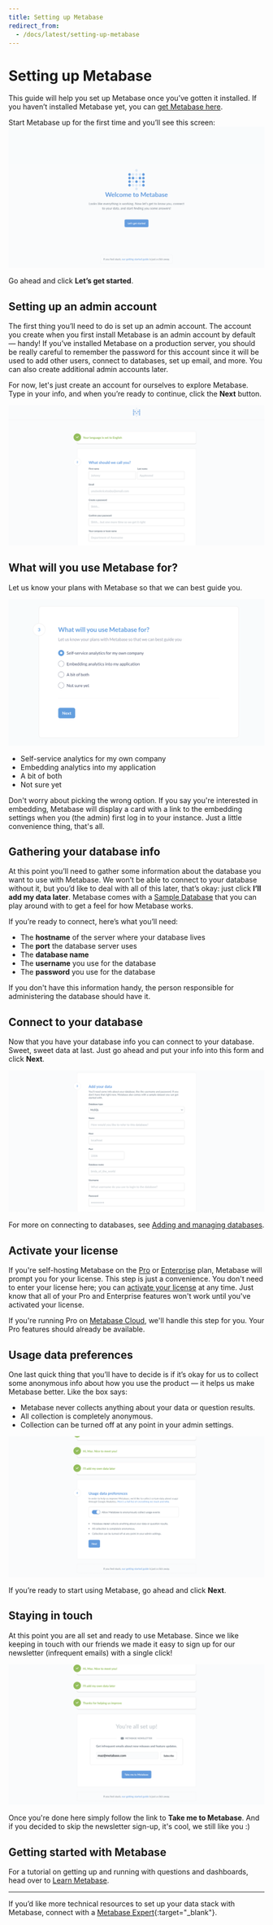 ```yaml
---
title: Setting up Metabase
redirect_from:
  - /docs/latest/setting-up-metabase
---
```


# Setting up Metabase

This guide will help you set up Metabase once you’ve gotten it installed. If you haven’t installed Metabase yet, you can [get Metabase here](https://metabase.com/start).

Start Metabase up for the first time and you’ll see this screen:
![Welcome Screen](images/WelcomeScreen.png)

Go ahead and click **Let’s get started**.

## Setting up an admin account

The first thing you’ll need to do is set up an admin account. The account you create when you first install Metabase is an admin account by default — handy! If you’ve installed Metabase on a production server, you should be really careful to remember the password for this account since it will be used to add other users, connect to databases, set up email, and more. You can also create additional admin accounts later.

For now, let's just create an account for ourselves to explore Metabase. Type in your info, and when you’re ready to continue, click the **Next** button.

![Account Setup](images/AccountSetup.png)

## What will you use Metabase for?

Let us know your plans with Metabase so that we can best guide you.

![What will you use Metabase for?](./images/what-will-you-use-metabase-for.png)

- Self-service analytics for my own company
- Embedding analytics into my application
- A bit of both
- Not sure yet

Don't worry about picking the wrong option. If you say you're interested in embedding, Metabase will display a card with a link to the embedding settings when you (the admin) first log in to your instance. Just a little convenience thing, that's all.

## Gathering your database info

At this point you’ll need to gather some information about the database you want to use with Metabase. We won’t be able to connect to your database without it, but you’d like to deal with all of this later, that’s okay: just click **I’ll add my data later**. Metabase comes with a [Sample Database](https://www.metabase.com/glossary/sample_database) that you can play around with to get a feel for how Metabase works.

If you’re ready to connect, here’s what you’ll need:

- The **hostname** of the server where your database lives
- The **port** the database server uses
- The **database name**
- The **username** you use for the database
- The **password** you use for the database

If you don't have this information handy, the person responsible for administering the database should have it.

## Connect to your database

Now that you have your database info you can connect to your database. Sweet, sweet data at last. Just go ahead and put your info into this form and click **Next**.

![adddatabase](images/AddDatabaseInfo.png)

For more on connecting to databases, see [Adding and managing databases](../databases/connecting.md).

## Activate your license

If you're self-hosting Metabase on the [Pro](https://www.metabase.com/product/pro) or [Enterprise](https://www.metabase.com/product/enterprise) plan, Metabase will prompt you for your license. This step is just a convenience. You don't need to enter your license here; you can [activate your license](../paid-features/activating-the-enterprise-edition.md) at any time. Just know that all of your Pro and Enterprise features won't work until you've activated your license.

If you're running Pro on [Metabase Cloud](https://www.metabase.com/cloud), we'll handle this step for you. Your Pro features should already be available.

## Usage data preferences

One last quick thing that you’ll have to decide is if it’s okay for us to collect some anonymous info about how you use the product — it helps us make Metabase better. Like the box says:

- Metabase never collects anything about your data or question results.
- All collection is completely anonymous.
- Collection can be turned off at any point in your admin settings.

![Usage data preferences](images/UsageData.png)

If you’re ready to start using Metabase, go ahead and click **Next**.

## Staying in touch

At this point you are all set and ready to use Metabase. Since we like keeping in touch with our friends we made it easy to sign up for our newsletter (infrequent emails) with a single click!

![Metabase Newsletter](images/NewsletterSignup.png)

Once you're done here simply follow the link to **Take me to Metabase**. And if you decided to skip the newsletter sign-up, it's cool, we still like you :)

## Getting started with Metabase

For a tutorial on getting up and running with questions and dashboards, head over to [Learn Metabase](https://www.metabase.com/learn/getting-started/getting-started.html).

---

If you’d like more technical resources to set up your data stack with Metabase, connect with a [Metabase Expert](https://www.metabase.com/partners/){:target="\_blank"}.
